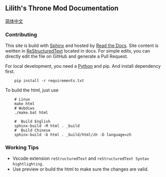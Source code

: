 ## Lilith's Throne Mod Documentation
[简体中文](https://github.com/CKRainbow/lilith-throne-documentation/tree/chinese#readme)

### Contributing

This site is build with [Sphinx](https://github.com/sphinx-doc/sphinx) and hosted by [Read the Docs](https://github.com/readthedocs/readthedocs.org). Site content is weitten in [ReStructuredText](https://docutils.sourceforge.io/rst.html) located in docs. For simple edits, you can directly edit the file on GitHub and generate a Pull Request.

For local development, you need a [Python](https://www.python.org/) and pip. And install dependency first.

``` shell
	pip install -r requirements.txt
```

To build the html, just use
``` shell
	# Linux
	make html 
	# Wubdiws
	./make.bat html

	#  Build English
	sphinx-build -M html . _build
	#  Build Chinese
	sphinx-build -b html . _build/html/zh -D language=zh 
```

### Working Tips

 - Vscode extension `reStructuredText` and `reStructuredText Syntax hightlighting`.
 - Use preview or build the html to make sure the changes are valid.